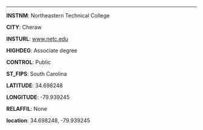 
---
**INSTNM**: Northeastern Technical College

**CITY**: Cheraw

**INSTURL**: www.netc.edu

**HIGHDEG**: Associate degree

**CONTROL**: Public

**ST_FIPS**: South Carolina

**LATITUDE**: 34.698248

**LONGITUDE**: -79.939245

**RELAFFIL**: None

**location**: 34.698248, -79.939245